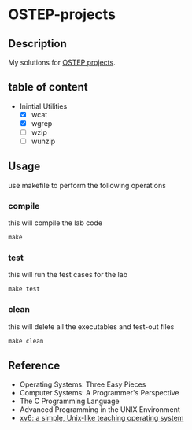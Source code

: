 # OSTEP-projects

## Description

My solutions for [OSTEP projects](https://github.com/remzi-arpacidusseau/ostep-projects).

## table of content

- Inintial Utilities
  - [x] wcat
  - [x] wgrep
  - [ ] wzip
  - [ ] wunzip

## Usage

use makefile to perform the following operations

### compile

this will compile the lab code

~~~makefile
make 
~~~

### test

this will run the test cases for the lab

~~~makefile
make test
~~~

### clean

this will delete all the executables and test-out files

~~~makefile
make clean
~~~

## Reference

- Operating Systems: Three Easy Pieces
- Computer Systems: A Programmer's Perspective
- The C Programming Language
- Advanced Programming in the UNIX Environment
- [xv6: a simple, Unix-like teaching operating system](http://pdos.csail.mit.edu/6.828/2012/xv6/book-rev7.pdf)

